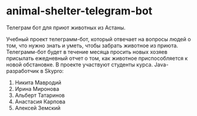 # animal-shelter-telegram-bot
Телеграм бот для приют животных из Астаны.

Учебный проект телеграмм-бот, который отвечает на вопросы людей о том, что нужно знать и уметь, чтобы забрать животное из приюта.
Телеграмм-бот будет в течение месяца просить новых хозяев присылать ежедневный отчет о том, как животное приспособляется к новой обстановке.
В проекте участвуют студенты курса. 
Java-разработчик в Skypro:
1) Никита Мавродий
2) Ирина Миронова
3) Альберт Татаринов
4) Анастасия Карпова
5) Алексей Земский
